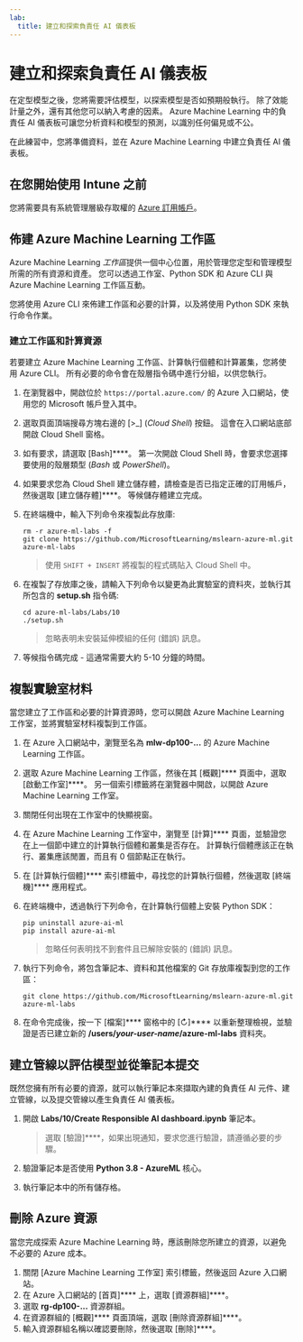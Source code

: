 ```yaml
---
lab:
  title: 建立和探索負責任 AI 儀表板
---
```


# 建立和探索負責任 AI 儀表板

在定型模型之後，您將需要評估模型，以探索模型是否如預期般執行。 除了效能計量之外，還有其他您可以納入考慮的因素。 Azure Machine Learning 中的負責任 AI 儀表板可讓您分析資料和模型的預測，以識別任何偏見或不公。

在此練習中，您將準備資料，並在 Azure Machine Learning 中建立負責任 AI 儀表板。

## 在您開始使用 Intune 之前

您將需要具有系統管理層級存取權的 [Azure 訂用帳戶](https://azure.microsoft.com/free?azure-portal=true)。

## 佈建 Azure Machine Learning 工作區

Azure Machine Learning *工作區*提供一個中心位置，用於管理您定型和管理模型所需的所有資源和資產。 您可以透過工作室、Python SDK 和 Azure CLI 與 Azure Machine Learning 工作區互動。

您將使用 Azure CLI 來佈建工作區和必要的計算，以及將使用 Python SDK 來執行命令作業。

### 建立工作區和計算資源

若要建立 Azure Machine Learning 工作區、計算執行個體和計算叢集，您將使用 Azure CLI。 所有必要的命令會在殼層指令碼中進行分組，以供您執行。

1. 在瀏覽器中，開啟位於 `https://portal.azure.com/` 的 Azure 入口網站，使用您的 Microsoft 帳戶登入其中。
1. 選取頁面頂端搜尋方塊右邊的 \[>_] (*Cloud Shell*) 按鈕。 這會在入口網站底部開啟 Cloud Shell 窗格。
1. 如有要求，請選取 [Bash]****。 第一次開啟 Cloud Shell 時，會要求您選擇要使用的殼層類型 (*Bash* 或 *PowerShell*)。
1. 如果要求您為 Cloud Shell 建立儲存體，請檢查是否已指定正確的訂用帳戶，然後選取 [建立儲存體]****。 等候儲存體建立完成。
1. 在終端機中，輸入下列命令來複製此存放庫:

    ```azurecli
    rm -r azure-ml-labs -f
    git clone https://github.com/MicrosoftLearning/mslearn-azure-ml.git azure-ml-labs
    ```

    > 使用 `SHIFT + INSERT` 將複製的程式碼貼入 Cloud Shell 中。

1. 在複製了存放庫之後，請輸入下列命令以變更為此實驗室的資料夾，並執行其所包含的 **setup.sh** 指令碼:

    ```azurecli
    cd azure-ml-labs/Labs/10
    ./setup.sh
    ```

    > 忽略表明未安裝延伸模組的任何 (錯誤) 訊息。

1. 等候指令碼完成 - 這通常需要大約 5-10 分鐘的時間。

## 複製實驗室材料

當您建立了工作區和必要的計算資源時，您可以開啟 Azure Machine Learning 工作室，並將實驗室材料複製到工作區。

1. 在 Azure 入口網站中，瀏覽至名為 **mlw-dp100-...** 的 Azure Machine Learning 工作區。
1. 選取 Azure Machine Learning 工作區，然後在其 [概觀]**** 頁面中，選取 [啟動工作室]****。 另一個索引標籤將在瀏覽器中開啟，以開啟 Azure Machine Learning 工作室。
1. 關閉任何出現在工作室中的快顯視窗。
1. 在 Azure Machine Learning 工作室中，瀏覽至 [計算]**** 頁面，並驗證您在上一個節中建立的計算執行個體和叢集是否存在。 計算執行個體應該正在執行、叢集應該閒置，而且有 0 個節點正在執行。
1. 在 [計算執行個體]**** 索引標籤中，尋找您的計算執行個體，然後選取 [終端機]**** 應用程式。
1. 在終端機中，透過執行下列命令，在計算執行個體上安裝 Python SDK：

    ```
    pip uninstall azure-ai-ml
    pip install azure-ai-ml
    ```

    > 忽略任何表明找不到套件且已解除安裝的 (錯誤) 訊息。

1. 執行下列命令，將包含筆記本、資料和其他檔案的 Git 存放庫複製到您的工作區：

    ```
    git clone https://github.com/MicrosoftLearning/mslearn-azure-ml.git azure-ml-labs
    ```

1. 在命令完成後，按一下 [檔案]**** 窗格中的 [&#8635;]**** 以重新整理檢視，並驗證是否已建立新的 **/users/*your-user-name*/azure-ml-labs** 資料夾。

## 建立管線以評估模型並從筆記本提交

既然您擁有所有必要的資源，就可以執行筆記本來擷取內建的負責任 AI 元件、建立管線，以及提交管線以產生負責任 AI 儀表板。

1. 開啟 **Labs/10/Create Responsible AI dashboard.ipynb** 筆記本。

    > 選取 [驗證]****，如果出現通知，要求您進行驗證，請遵循必要的步驟。

1. 驗證筆記本是否使用 **Python 3.8 - AzureML** 核心。
1. 執行筆記本中的所有儲存格。

## 刪除 Azure 資源

當您完成探索 Azure Machine Learning 時，應該刪除您所建立的資源，以避免不必要的 Azure 成本。

1. 關閉 [Azure Machine Learning 工作室] 索引標籤，然後返回 Azure 入口網站。
1. 在 Azure 入口網站的 [首頁]**** 上，選取 [資源群組]****。
1. 選取 **rg-dp100-...** 資源群組。
1. 在資源群組的 [概觀]**** 頁面頂端，選取 [刪除資源群組]****。
1. 輸入資源群組名稱以確認要刪除，然後選取 [刪除]****。
